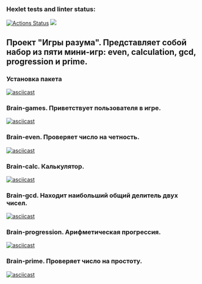 ### Hexlet tests and linter status:
[![Actions Status](https://github.com/Z4NDIE/python-project-49/workflows/hexlet-check/badge.svg)](https://github.com/Z4NDIE/python-project-49/actions)
<a href="https://codeclimate.com/github/Z4NDIE/python-project-49/maintainability"><img src="https://api.codeclimate.com/v1/badges/2158d232f6f88c299670/maintainability" /></a>

## Проект "Игры разума". Представляет собой набор из пяти мини-игр: even, calculation, gcd, progression и prime.

### Установка пакета
[![asciicast](https://asciinema.org/a/619219.svg)](https://asciinema.org/a/619219)

### Brain-games. Приветствует пользователя в игре.
[![asciicast](https://asciinema.org/a/619233.svg)](https://asciinema.org/a/619233)

### Brain-even. Проверяет число на четность.
[![asciicast](https://asciinema.org/a/619558.svg)](https://asciinema.org/a/619558)

### Brain-calc. Калькулятор.
[![asciicast](https://asciinema.org/a/619559.svg)](https://asciinema.org/a/619559)

### Brain-gcd. Находит наибольший общий делитель двух чисел.
[![asciicast](https://asciinema.org/a/619560.svg)](https://asciinema.org/a/619560)

### Brain-progression. Арифметическая прогрессия.
[![asciicast](https://asciinema.org/a/619561.svg)](https://asciinema.org/a/619561)

### Brain-prime. Проверяет число на простоту.
[![asciicast](https://asciinema.org/a/619563.svg)](https://asciinema.org/a/619563)
